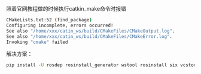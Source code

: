 照着官网教程做的时候执行catkin_make命令时报错

 ```bash
CMakeLists.txt:52 (find_package)
Configuring incomplete, errors occurred!
See also "/home/xxx/catin_ws/build/CMakeFiles/CMakeOutput.log".
See also "/home/xxx/catin_ws/build/CMakeFiles/CMakeError.log".
Invoking "cmake" failed
```

解决方案：

```bash
pip install -U rosdep rosinstall_generator wstool rosinstall six vcstools
```

